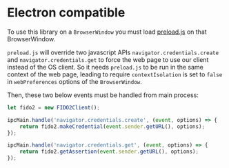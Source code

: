 # Electron compatible

To use this library on a `BrowserWindow` you must load [preload.js](../../index.ts#29) on that BrowserWindow.

`preload.js` will override two javascript APIs `navigator.credentials.create` and `navigator.credentials.get` to force the web page to use our client instead of the OS client. So it needs `preload.js` to be run in the same context of the web page, leading to require `contextIsolation` is set to `false` in `webPreferences` options of the `BrowserWindow`.

Then, these two below events must be handled from main process:

```javascript
let fido2 = new FIDO2Client();

ipcMain.handle('navigator.credentials.create', (event, options) => {
    return fido2.makeCredential(event.sender.getURL(), options);
});

ipcMain.handle('navigator.credentials.get', (event, options) => {
    return fido2.getAssertion(event.sender.getURL(), options);
});
```